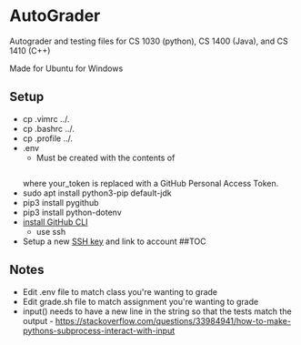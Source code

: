 # AutoGrader
Autograder and testing files for CS 1030 (python), CS 1400 (Java), and CS 1410 (C++)

Made for Ubuntu for Windows

## Setup
* cp .vimrc ../.
* cp .bashrc ../.
* cp .profile ../.
* .env
	* Must be created with the contents of
	```TOKEN=your_token
	```
	where your_token is replaced with a GitHub Personal Access Token.
* sudo apt install python3-pip default-jdk
* pip3 install pygithub
* pip3 install python-dotenv
* [install GitHub CLI](https://github.com/cli/cli/blob/trunk/docs/install_linux.md)
	* use ssh
* Setup a new [SSH key](https://docs.github.com/en/free-pro-team@latest/github/authenticating-to-github/connecting-to-github-with-ssh) and link to account 
##TOC

## Notes
* Edit .env file to match class you're wanting to grade
* Edit grade.sh file to match assignment you're wanting to grade
* input() needs to have a new line in the string so that the tests match the output - https://stackoverflow.com/questions/33984941/how-to-make-pythons-subprocess-interact-with-input
